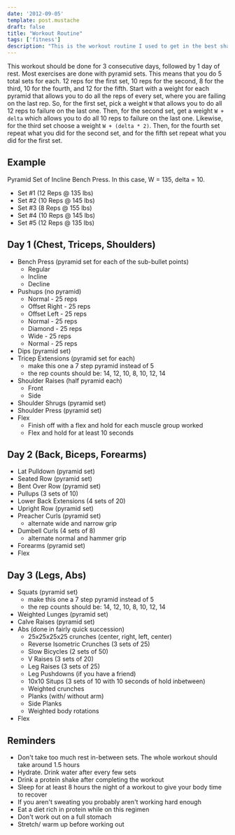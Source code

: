 ```yaml
---
date: '2012-09-05'
template: post.mustache
draft: false
title: "Workout Routine"
tags: ['fitness']
description: "This is the workout routine I used to get in the best shape of my life. It doesn't include the diet or cardio training portion, which I may create as separate posts."
---
```



This workout should be done for 3 consecutive days, followed by 1 day of rest.
Most exercises are done with pyramid sets. This means that you do 5 total sets for each.
12 reps for the first set, 10 reps for the second, 8 for the third, 10 for the fourth, and 12 for the fifth.
Start with a weight for each pyramid that allows you to do all the reps of every set,
where you are failing on the last rep. So, for the first set, pick a weight `W` that allows you to do
all 12 reps to failure on the last one. Then, for the second set, get a weight `W + delta` which allows
you to do all 10 reps to failure on the last one. Likewise, for the third set choose a weight `W + (delta * 2)`.
Then, for the fourth set repeat what you did for the second set, and for the fifth set repeat what you
did for the first set.


## Example

Pyramid Set of Incline Bench Press. In this case, W = 135, delta = 10.

- Set #1 (12 Reps @ 135 lbs)
- Set #2 (10 Reps @ 145 lbs)
- Set #3 (8 Reps @ 155 lbs)
- Set #4 (10 Reps @ 145 lbs)
- Set #5 (12 Reps @ 135 lbs)


## Day 1 (Chest, Triceps, Shoulders)

- Bench Press (pyramid set for each of the sub-bullet points)
    - Regular
    - Incline
    - Decline
- Pushups (no pyramid)
    - Normal - 25 reps
    - Offset Right - 25 reps
    - Offset Left - 25 reps
    - Normal - 25 reps
    - Diamond - 25 reps
    - Wide - 25 reps
    - Normal - 25 reps
- Dips (pyramid set)
- Tricep Extensions (pyramid set for each)
    - make this one a 7 step pyramid instead of 5
    - the rep counts should be: 14, 12, 10, 8, 10, 12, 14
- Shoulder Raises (half pyramid each)
    - Front
    - Side
- Shoulder Shrugs (pyramid set)
- Shoulder Press (pyramid set)
- Flex
    - Finish off with a flex and hold for each muscle group worked
    - Flex and hold for at least 10 seconds


## Day 2 (Back, Biceps, Forearms)

- Lat Pulldown (pyramid set)
- Seated Row (pyramid set)
- Bent Over Row (pyramid set)
- Pullups (3 sets of 10)
- Lower Back Extensions (4 sets of 20)
- Upright Row (pyramid set)
- Preacher Curls (pyramid set)
    - alternate wide and narrow grip
- Dumbell Curls (4 sets of 8)
    - alternate normal and hammer grip
- Forearms (pyramid set)
- Flex


## Day 3 (Legs, Abs)

- Squats (pyramid set)
    - make this one a 7 step pyramid instead of 5
    - the rep counts should be: 14, 12, 10, 8, 10, 12, 14
- Weighted Lunges (pyramid set)
- Calve Raises (pyramid set)
- Abs (done in fairly quick succession)
    - 25x25x25x25 crunches (center, right, left, center)
    - Reverse Isometric Crunches (3 sets of 25)
    - Slow Bicycles (2 sets of 50)
    - V Raises (3 sets of 20)
    - Leg Raises (3 sets of 25)
    - Leg Pushdowns (if you have a friend)
    - 10x10 Situps (3 sets of 10 with 10 seconds of hold inbetween)
    - Weighted crunches
    - Planks (with/ without arm)
    - Side Planks
    - Weighted body rotations
- Flex


## Reminders

- Don't take too much rest in-between sets. The whole workout should take around 1.5 hours
- Hydrate. Drink water after every few sets
- Drink a protein shake after completing the workout
- Sleep for at least 8 hours the night of a workout to give your body time to recover
- If you aren't sweating you probably aren't working hard enough
- Eat a diet rich in protein while on this regimen
- Don't work out on a full stomach
- Stretch/ warm up before working out
